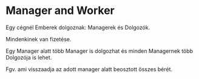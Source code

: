# Manager and Worker

Egy cégnél Emberek dolgoznak: Managerek és Dolgozók.

Mindenkinek van fizetése.

Egy Manager alatt több Manager is dolgozhat és minden Managernek több Dolgozója is lehet.

Fgv. ami visszaadja az adott manager alatt beosztott összes bérét.
